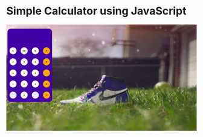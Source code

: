 # Simple Calculator using JavaScript

![](https://github.com/hassaanhameed786/Calculaor-/blob/master/Screenshot%20from%202020-04-12%2005-10-18.png)
